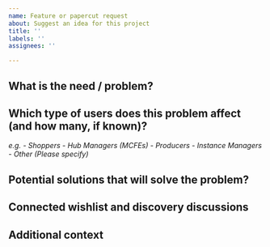 ```yaml
---
name: Feature or papercut request
about: Suggest an idea for this project
title: ''
labels: ''
assignees: ''

---
```


## What is the need / problem?

## Which type of users does this problem affect (and how many, if known)?
_e.g._
_- Shoppers_
_- Hub Managers (MCFEs)_
_- Producers_
_- Instance Managers_
_- Other (Please specify)_

## Potential solutions that will solve the problem?
<!-- Brainstorming to list feature candidates -->

## Connected wishlist and discovery discussions
<!-- List precedent discussions -->

## Additional context
